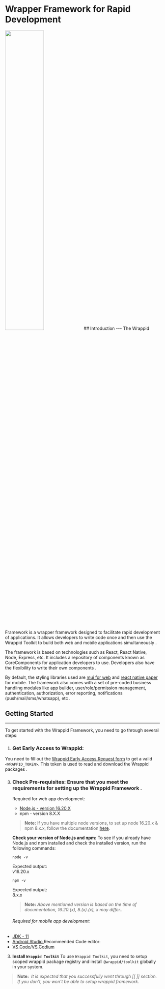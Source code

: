 # Wrapper Framework for Rapid Development

<img src="https://github.com/Swrnv-qc/Documentation/blob/main/logo-1200x400.png" width="50%" height="auto" />
## Introduction
---
The Wrappid Framework is a wrapper framework designed to facilitate rapid development of applications. It allows developers to write code once and then use the Wrappid Toolkit to build both web and mobile applications simultaneously .

The framework is based on technologies such as React, React Native, Node, Express, etc. It includes a repository of components known as CoreComponents for application developers to use. Developers also have the flexibility to write their own components .

By default, the styling libraries used are [mui for web](https://mui.com/material-ui/) and [react native paper](https://reactnativepaper.com/) for mobile. The framework also comes with a set of pre-coded business handling modules like app builder, user/role/permission management, authentication, authorization, error reporting, notifications (push/mail/sms/whatsapp), etc .

## Getting Started
---
To get started with the Wrappid Framework, you need to go through several steps:
1. ### **Get Early Access to Wrappid:** 
You need to fill out the [Wrappid Early Access Request form](https://docs.google.com/forms/d/e/1FAIpQLSe4l2KlbHjubjbpWrIhArBZJc12Lv2TnOevh2Cj9WUfYEuRSw/viewform) to get a valid` <WRAPPID_TOKEN>`. This token is used to read and download the Wrappid packages .

3. ### Check Pre-requisites: Ensure that you meet the requirements for setting up the Wrappid Framework .
	Required for web app development:
	- [Node.js - version 16.20.X](https://nodejs.org/en/blog/release/v16.20.0)
	- npm - version 8.X.X

 	>**Note:** If you have multiple node versions, to set up node 16.20.x & npm 8.x.x, follow the documentation [here](https://docs.npmjs.com/downloading-and-installing-node-js-and-npm).
 	
 	**Check your version of Node.js and npm:**
 	To see if you already have Node.js and npm installed and check the installed version, run the following commands:
	```
	node -v
	```
	Expected output:  
	v16.20.x
	```
	npm -v
	```
	Expected output:  
	8.x.x
 	>**Note:** _Above mentioned version is based on the time of documentation, 16.20.(x), 8.(x).(x), x may differ._.

	###### Required for mobile app development:
- [JDK - 11](https://www.oracle.com/java/technologies/javase/jdk11-archive-downloads.html)
- [Android Studio ](https://developer.android.com/studio)Recommended Code editor:
- [VS Code](https://code.visualstudio.com/)/[VS Codium](https://vscodium.com/)
3. **Install `Wrappid Toolkit`**
To use `Wrappid Toolkit`, you need to setup scoped wrappid package registry and install `@wrappid/toolkit` globally in your system.
 >**Note:** 
 >_It is expected that you successfully went through [[ ]] section. If you don't, you won't be able to setup wrappid framework._